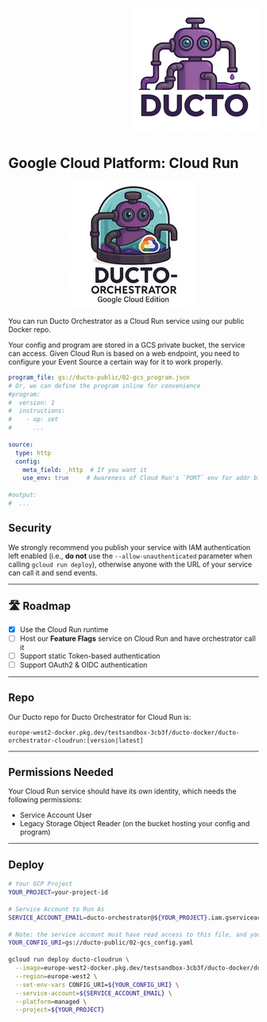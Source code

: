<!--suppress HtmlDeprecatedAttribute -->
<p align="right">
    <a href="https://github.com/tommed" title="See Project Ducto">
        <img src="../assets/ducto-logo-small.png" alt="A part of Project Ducto"/>
    </a>
</p>

# Google Cloud Platform: Cloud Run

<p align="center">
    <img src="../assets/ducto-orchestrator-gcp-logo-small.jpg" 
         alt="Ducto Orchestrator for Google Cloud Platform" />
</p>

You can run Ducto Orchestrator as a Cloud Run service using our public Docker repo.

Your config and program are stored in a GCS private bucket, the service can access.
Given Cloud Run is based on a web endpoint, you need to configure your Event Source 
a certain way for it to work properly.

```yaml
program_file: gs://ducto-public/02-gcs_program.json
# Or, we can define the program inline for convenience
#program:
#  version: 1
#  instructions:
#    - op: set
#      ...

source:
  type: http
  config:
    meta_field: _http  # If you want it
    use_env: true     # Awareness of Cloud Run's `PORT` env for addr binding

#output:
#  ...
```

## Security

We strongly recommend you publish your service with IAM authentication left enabled 
(i.e., **do not** use the `--allow-unauthenticated` parameter when 
calling `gcloud run deploy`), otherwise anyone with the URL of your service 
can call it and send events.

---
## 🛣️ Roadmap

- [x] Use the Cloud Run runtime
- [ ] Host our **Feature Flags** service on Cloud Run and have orchestrator call it 
- [ ] Support static Token-based authentication
- [ ] Support OAuth2 & OIDC authentication

---
## Repo

Our Ducto repo for Ducto Orchestrator for Cloud Run is:

```
europe-west2-docker.pkg.dev/testsandbox-3cb3f/ducto-docker/ducto-orchestrator-cloudrun:[version|latest]
```

---
## Permissions Needed
Your Cloud Run service should have its own identity, which needs the following permissions:

- Service Account User
- Legacy Storage Object Reader (on the bucket hosting your config and program)

---
## Deploy

```bash
# Your GCP Project
YOUR_PROJECT=your-project-id

# Service Account to Run As
SERVICE_ACCOUNT_EMAIL=ducto-orchestrator@${YOUR_PROJECT}.iam.gserviceaccount.com

# Note: the service account must have read access to this file, and your program json if stored on gcs
YOUR_CONFIG_URI=gs://ducto-public/02-gcs_config.yaml

gcloud run deploy ducto-cloudrun \
  --image=europe-west2-docker.pkg.dev/testsandbox-3cb3f/ducto-docker/ducto-orchestrator-cloudrun:latest \
  --region=europe-west2 \
  --set-env-vars CONFIG_URI=${YOUR_CONFIG_URI} \
  --service-account=${SERVICE_ACCOUNT_EMAIL} \
  --platform=managed \
  --project=${YOUR_PROJECT}
```
